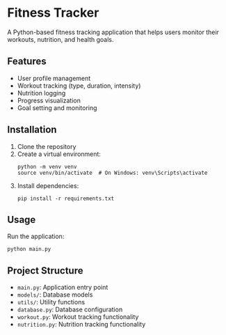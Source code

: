 # Fitness Tracker

A Python-based fitness tracking application that helps users monitor their workouts, nutrition, and health goals.

## Features

- User profile management
- Workout tracking (type, duration, intensity)
- Nutrition logging
- Progress visualization
- Goal setting and monitoring

## Installation

1. Clone the repository
2. Create a virtual environment:
   ```
   python -m venv venv
   source venv/bin/activate  # On Windows: venv\Scripts\activate
   ```
3. Install dependencies:
   ```
   pip install -r requirements.txt
   ```

## Usage

Run the application:
```
python main.py
```

## Project Structure

- `main.py`: Application entry point
- `models/`: Database models
- `utils/`: Utility functions
- `database.py`: Database configuration
- `workout.py`: Workout tracking functionality
- `nutrition.py`: Nutrition tracking functionality
